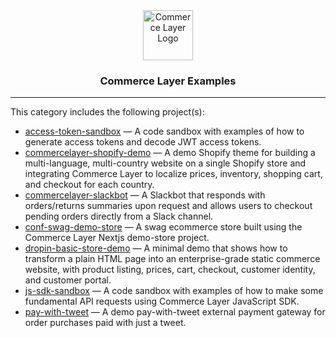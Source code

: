 <div align="center">
  <a href="https://commercelayer.io">
    <img src="https://data.commercelayer.app/assets/logos/glyph/black/commercelayer_glyph_black.svg" height="80" alt="Commerce Layer Logo">
  </a>
  <h3>Commerce Layer Examples</h3>
</div>

---

This category includes the following project(s):

- [access-token-sandbox](./access-token-sandbox) — A code sandbox with examples of how to generate access tokens and decode JWT access tokens.
- [commercelayer-shopify-demo](./commercelayer-shopify-demo) — A demo Shopify theme for building a multi-language, multi-country website on a single Shopify store and integrating Commerce Layer to localize prices, inventory, shopping cart, and checkout for each country.
- [commercelayer-slackbot](./commercelayer-slackbot) — A Slackbot that responds with orders/returns summaries upon request and allows users to checkout pending orders directly from a Slack channel.
- [conf-swag-demo-store](./conf-swag-demo-store) — A swag ecommerce store built using the Commerce Layer Nextjs demo-store project.
- [dropin-basic-store-demo](./dropin-basic-store-demo) — A minimal demo that shows how to transform a plain HTML page into an enterprise-grade static commerce website, with product listing, prices, cart, checkout, customer identity, and customer portal.
- [js-sdk-sandbox](./js-sdk-sandbox) — A code sandbox with examples of how to make some fundamental API requests using Commerce Layer JavaScript SDK.
- [pay-with-tweet](./pay-with-tweet) — A demo pay-with-tweet external payment gateway for order purchases paid with just a tweet.
